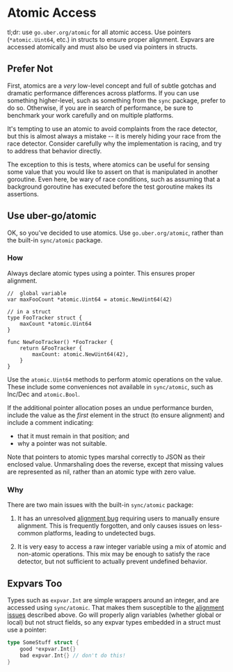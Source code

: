 # Atomic Access

tl;dr: use `go.uber.org/atomic` for all atomic access.  Use pointers (`*atomic.Uint64`, etc.) in structs to ensure proper alignment.
Expvars are accessed atomically and must also be used via pointers in structs.

## Prefer Not

First, atomics are a _very_ low-level concept and full of subtle gotchas and dramatic performance differences across platforms.
If you can use something higher-level, such as something from the `sync` package, prefer to do so.
Otherwise, if you are in search of performance, be sure to benchmark your work carefully and on multiple platforms.

It's tempting to use an atomic to avoid complaints from the race detector, but this is almost always a mistake -- it is merely hiding your race from the race detector.
Consider carefully why the implementation is racing, and try to address that behavior directly.

The exception to this is tests, where atomics can be useful for sensing some value that you would like to assert on that is manipulated in another goroutine.
Even here, be wary of race conditions, such as assuming that a background goroutine has executed before the test goroutine makes its assertions.

## Use uber-go/atomic

OK, so you've decided to use atomics.
Use `go.uber.org/atomic`, rather than the built-in `sync/atomic` package.

### How

Always declare atomic types using a pointer.
This ensures proper alignment.

```golang
//  global variable
var maxFooCount *atomic.Uint64 = atomic.NewUint64(42)

// in a struct
type FooTracker struct {
    maxCount *atomic.Uint64
}

func NewFooTracker() *FooTracker {
    return &FooTracker {
        maxCount: atomic.NewUint64(42),
    }
}
```

Use the `atomic.Uint64` methods to perform atomic operations on the value.
These include some conveniences not available in `sync/atomic`, such as Inc/Dec and `atomic.Bool`.

If the additional pointer allocation poses an undue performance burden, include the value as the *first* element in the struct (to ensure alignment) and include a comment indicating:
 * that it must remain in that position; and
 * why a pointer was not suitable.

Note that pointers to atomic types marshal correctly to JSON as their enclosed value.
Unmarshaling does the reverse, except that missing values are represented as nil, rather than an atomic type with zero value.

### Why

There are two main issues with the built-in `sync/atomic` package:

1. It has an unresolved [alignment bug](https://pkg.go.dev/sync/atomic#pkg-note-BUG) requiring users to manually ensure alignment.
   This is frequently forgotten, and only causes issues on less-common platforms, leading to undetected bugs.

1. It is very easy to access a raw integer variable using a mix of atomic and non-atomic operations.
   This mix may be enough to satisfy the race detector, but not sufficient to actually prevent undefined behavior.

## Expvars Too

Types such as `expvar.Int` are simple wrappers around an integer, and are accessed using `sync/atomic`.
That makes them susceptible to the [alignment issues](https://pkg.go.dev/sync/atomic#pkg-note-BUG) described above.
Go will properly align variables (whether global or local) but not struct fields, so any expvar types embedded in a struct must use a pointer:

```go
type SomeStuff struct {
    good *expvar.Int{}
    bad expvar.Int{} // don't do this!
}
```
